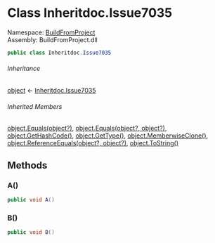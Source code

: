 ﻿# Class Inheritdoc.Issue7035

Namespace: [BuildFromProject](BuildFromProject.md)  
Assembly: BuildFromProject.dll

```csharp
public class Inheritdoc.Issue7035
```

###### Inheritance

[object](https://learn.microsoft.com/dotnet/api/system.object) ← 
[Inheritdoc.Issue7035](BuildFromProject.Inheritdoc.Issue7035.md)

###### Inherited Members

[object.Equals(object?)](https://learn.microsoft.com/dotnet/api/system.object.equals#system-object-equals(system-object)), 
[object.Equals(object?, object?)](https://learn.microsoft.com/dotnet/api/system.object.equals#system-object-equals(system-object-system-object)), 
[object.GetHashCode()](https://learn.microsoft.com/dotnet/api/system.object.gethashcode), 
[object.GetType()](https://learn.microsoft.com/dotnet/api/system.object.gettype), 
[object.MemberwiseClone()](https://learn.microsoft.com/dotnet/api/system.object.memberwiseclone), 
[object.ReferenceEquals(object?, object?)](https://learn.microsoft.com/dotnet/api/system.object.referenceequals), 
[object.ToString()](https://learn.microsoft.com/dotnet/api/system.object.tostring)

## Methods

### <a id="BuildFromProject_Inheritdoc_Issue7035_A"></a>A()

```csharp
public void A()
```

### <a id="BuildFromProject_Inheritdoc_Issue7035_B"></a>B()

```csharp
public void B()
```

